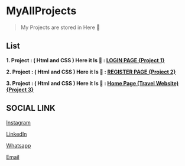 # MyAllProjects

> My Projects are stored in Here 💌

## List

**1. Project : ( Html and CSS ) Here it Is 📇 : [LOGIN PAGE {Project 1}](https://github.com/Balamuruganpm/frontend-project1/tree/main)**

**2. Project : ( Html and CSS ) Here it Is 📇 : [REGISTER PAGE {Project 2}](https://github.com/Balamuruganpm/frontend-project2/tree/main)**


**3. Project : ( Html and CSS ) Here it Is 📇 : [Home Page (Travel Website) {Project 3}](https://github.com/Balamuruganpm/frontend-project3/tree/main)**


## SOCIAL LINK

[Instagram](https://instagram.com/balaselfie_bd)

[LinkedIn](https://www.linkedin.com/in/balamurugan-p-m)

[Whatsapp](https://wa.me/+919677804820)

[Email](mailto:balamuruganedsty@gmail.com)
